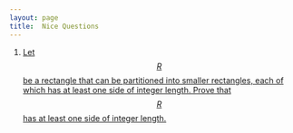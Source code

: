 ```yaml
---
layout: page
title:	Nice Questions
---
```


<!-- hi -->

1. [Let $$R$$ be a rectangle that can be partitioned into smaller rectangles, each of which has at least one side of integer length. Prove that $$R$$ has at least one side of integer length.](./rect-part)